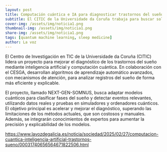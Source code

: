 ```yaml
---
layout: post
title: Computación cuántica e IA para diagnosticar trastornos del sueño
subtitle: El CITIC de la Universidade da Coruña trabaja para buscar soluciones tecnológicas a problemas en la vida cotidiana de las personas
cover-img: /assets/img/noticia1.png
thumbnail-img: /assets/img/noticia1.png
share-img: /assets/img/noticia1.png
tags: [quantum machine learning, sleep medicine]
author: La voz
---
```


El Centro de Investigación en TIC de la Universidade da Coruña (CITIC) lidera un proyecto para mejorar el diagnóstico de los trastornos del sueño mediante inteligencia artificial y computación cuántica. En colaboración con el CESGA, desarrollan algoritmos de aprendizaje automático avanzados, con mecanismos de atención, para analizar registros del sueño de forma más eficiente y explicable.

El proyecto, llamado NEXT-GEN-SOMNUS, busca adaptar modelos cuánticos para clasificar fases del sueño y detectar eventos relevantes, utilizando datos reales y pruebas en simuladores y ordenadores cuánticos. El objetivo principal es acelerar y mejorar el diagnóstico, superando las limitaciones de los métodos actuales, que son costosos y manuales. Además, se integrarán conocimientos de expertos para aumentar la precisión y explicabilidad de los modelos.

https://www.lavozdegalicia.es/noticia/sociedad/2025/02/27/computacion-cuantica-inteligencia-artificial-trastornos-sueno/00031740656564671822506.html